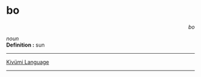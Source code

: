 
# bo

<div align="right"><i>bo</i></div>

*noun*  
**Definition :** sun  

---

[Kivümi Language](../README.md)

---
